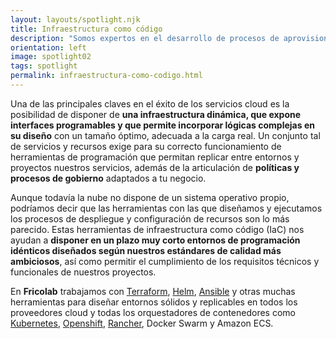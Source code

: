 ```yaml
---
layout: layouts/spotlight.njk
title: Infraestructura como código
description: "Somos expertos en el desarrollo de procesos de aprovisionamiento, despliegue y configuración basados en el paradigma moderno de <b>Infraestructura como código</b>, IaC.<br>Te acompañamos en el proceso de migración al nuevo paradigma para alcanzar un <b>mayor nivel de madurez en la gestión de tu infraestructura en la nube</b> mediante la aplicación de políticas basadas en código perfectamente replicables.<br>Despliegues <b>ágiles y seguros</b> con un enfoque <b>DevOps</b> que garantizarán la portabilidad de tus aplicaciones y un modelo de entrega continua que maximice la satisfacción de tus usuarios."
orientation: left
image: spotlight02
tags: spotlight
permalink: infraestructura-como-codigo.html
---
```


Una de las principales claves en el éxito de los servicios cloud es la posibilidad de disponer de **una infraestructura dinámica, que expone interfaces programables y que permite incorporar lógicas complejas en su diseño** con un tamaño óptimo, adecuada a la carga real. Un conjunto tal de servicios y recursos exige para su correcto funcionamiento de herramientas de programación que permitan replicar entre entornos y proyectos nuestros servicios, además de la articulación de **políticas y procesos de gobierno** adaptados a tu negocio.

Aunque todavía la nube no dispone de un sistema operativo propio, podríamos decir que las herramientas con las que diseñamos y ejecutamos los procesos de despliegue y configuración de recursos son lo más parecido. Estas herramientas de infraestructura como código (IaC) nos ayudan a **disponer en un plazo muy corto entornos de programación idénticos diseñados según nuestros estándares de calidad más ambiciosos**, así como permitir el cumplimiento de los requisitos técnicos y funcionales de nuestros proyectos.

En **Fricolab** trabajamos con <a href="https://www.terraform.io/">Terraform</a>, <a href="https://helm.sh">Helm</a>, <a href="https://www.ansible.com">Ansible</a> y otras muchas herramientas para diseñar entornos sólidos y replicables en todos los proveedores cloud y todas los orquestadores de contenedores como <a href="https://kubernetes.io">Kubernetes</a>, <a href="https://www.openshift.com">Openshift</a>, <a href="https://www.rancher.com">Rancher</a>, Docker Swarm y Amazon ECS.

